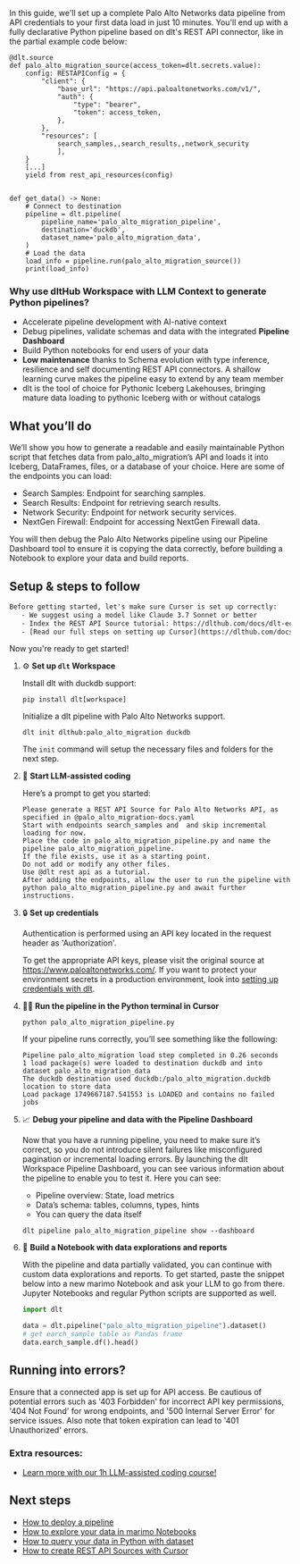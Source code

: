 In this guide, we'll set up a complete Palo Alto Networks data pipeline from API credentials to your first data load in just 10 minutes. You'll end up with a fully declarative Python pipeline based on dlt's REST API connector, like in the partial example code below:

```python-outcome
@dlt.source
def palo_alto_migration_source(access_token=dlt.secrets.value):
    config: RESTAPIConfig = {
        "client": {
            "base_url": "https://api.paloaltonetworks.com/v1/",
            "auth": {
                "type": "bearer",
                "token": access_token,
            },
        },
        "resources": [
            search_samples,,search_results,,network_security
            ],
    }
    [...]
    yield from rest_api_resources(config)


def get_data() -> None:
    # Connect to destination
    pipeline = dlt.pipeline(
        pipeline_name='palo_alto_migration_pipeline',
        destination='duckdb',
        dataset_name='palo_alto_migration_data', 
    )
    # Load the data
    load_info = pipeline.run(palo_alto_migration_source())
    print(load_info) 
```

### Why use dltHub Workspace with LLM Context to generate Python pipelines?

- Accelerate pipeline development with AI-native context
- Debug pipelines, validate schemas and data with the integrated **Pipeline Dashboard**
- Build Python notebooks for end users of your data
- **Low maintenance** thanks to Schema evolution with type inference, resilience and self documenting REST API connectors. A shallow learning curve makes the pipeline easy to extend by any team member
- dlt is the tool of choice for Pythonic Iceberg Lakehouses, bringing mature data loading to pythonic Iceberg with or without catalogs

## What you’ll do

We’ll show you how to generate a readable and easily maintainable Python script that fetches data from palo_alto_migration’s API and loads it into Iceberg, DataFrames, files, or a database of your choice. Here are some of the endpoints you can load:

- Search Samples: Endpoint for searching samples.
- Search Results: Endpoint for retrieving search results.
- Network Security: Endpoint for network security services.
- NextGen Firewall: Endpoint for accessing NextGen Firewall data.

You will then debug the Palo Alto Networks pipeline using our Pipeline Dashboard tool to ensure it is copying the data correctly, before building a Notebook to explore your data and build reports.

## Setup & steps to follow

```default
Before getting started, let's make sure Cursor is set up correctly:
   - We suggest using a model like Claude 3.7 Sonnet or better
   - Index the REST API Source tutorial: https://dlthub.com/docs/dlt-ecosystem/verified-sources/rest_api/ and add it to context as **@dlt rest api**
   - [Read our full steps on setting up Cursor](https://dlthub.com/docs/dlt-ecosystem/llm-tooling/cursor-restapi#23-configuring-cursor-with-documentation)
```

Now you're ready to get started!

1. ⚙️ **Set up `dlt` Workspace**
    
    Install dlt with duckdb support:
    ```shell
    pip install dlt[workspace]
    ```

    Initialize a dlt pipeline with Palo Alto Networks support.
    ```shell
    dlt init dlthub:palo_alto_migration duckdb
    ```

    The `init` command will setup the necessary files and folders for the next step.
    
2. 🤠 **Start LLM-assisted coding**
    
    Here’s a prompt to get you started:
    
    ```prompt
    Please generate a REST API Source for Palo Alto Networks API, as specified in @palo_alto_migration-docs.yaml 
    Start with endpoints search_samples and  and skip incremental loading for now. 
    Place the code in palo_alto_migration_pipeline.py and name the pipeline palo_alto_migration_pipeline. 
    If the file exists, use it as a starting point. 
    Do not add or modify any other files. 
    Use @dlt rest api as a tutorial. 
    After adding the endpoints, allow the user to run the pipeline with python palo_alto_migration_pipeline.py and await further instructions.
    ```

    
3. 🔒 **Set up credentials** 
    
    Authentication is performed using an API key located in the request header as 'Authorization'.
    
    To get the appropriate API keys, please visit the original source at https://www.paloaltonetworks.com/.
    If you want to protect your environment secrets in a production environment, look into [setting up credentials with dlt](https://dlthub.com/docs/walkthroughs/add_credentials).
    
4. 🏃‍♀️ **Run the pipeline in the Python terminal in Cursor**
    
    ```shell
    python palo_alto_migration_pipeline.py
    ```
    
    If your pipeline runs correctly, you’ll see something like the following:
    
    ```shell
    Pipeline palo_alto_migration load step completed in 0.26 seconds
    1 load package(s) were loaded to destination duckdb and into dataset palo_alto_migration_data
    The duckdb destination used duckdb:/palo_alto_migration.duckdb location to store data
    Load package 1749667187.541553 is LOADED and contains no failed jobs
    ```
    
5. 📈 **Debug your pipeline and data with the Pipeline Dashboard**

    Now that you have a running pipeline, you need to make sure it’s correct, so you do not introduce silent failures like misconfigured pagination or incremental loading errors. By launching the dlt Workspace Pipeline Dashboard, you can see various information about the pipeline to enable you to test it. Here you can see:
    - Pipeline overview: State, load metrics
    - Data’s schema: tables, columns, types, hints
    - You can query the data itself
    
    ```shell
    dlt pipeline palo_alto_migration_pipeline show --dashboard
    ```
    
6. 🐍 **Build a Notebook with data explorations and reports**

    With the pipeline and data partially validated, you can continue with custom data explorations and reports. To get started, paste the snippet below into a new marimo Notebook and ask your LLM to go from there. Jupyter Notebooks and regular Python scripts are supported as well.

    
    ```python
    import dlt

   data = dlt.pipeline("palo_alto_migration_pipeline").dataset()
   # get earch_sample table as Pandas frame
   data.earch_sample.df().head()
    ```

## Running into errors?

Ensure that a connected app is set up for API access. Be cautious of potential errors such as '403 Forbidden' for incorrect API key permissions, '404 Not Found' for wrong endpoints, and '500 Internal Server Error' for service issues. Also note that token expiration can lead to '401 Unauthorized' errors.

### Extra resources:

- [Learn more with our 1h LLM-assisted coding course!](https://www.youtube.com/watch?v=GGid70rnJuM)

## Next steps

- [How to deploy a pipeline](https://dlthub.com/docs/walkthroughs/deploy-a-pipeline)
- [How to explore your data in marimo Notebooks](https://dlthub.com/docs/general-usage/dataset-access/marimo)
- [How to query your data in Python with dataset](https://dlthub.com/docs/general-usage/dataset-access/dataset)
- [How to create REST API Sources with Cursor](https://dlthub.com/docs/dlt-ecosystem/llm-tooling/cursor-restapi)